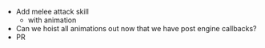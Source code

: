 
- Add melee attack skill
   - with animation
- Can we hoist all animations out now that we have post engine callbacks?
- PR